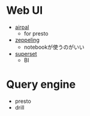 

# Web UI


+ [airpal](https://github.com/airbnb/airpal)
  + for presto
+ [zeppeling](https://zeppelin.apache.org/)
  + notebookが使うのがいい
+ [superset](https://github.com/airbnb/superset)
  + BI

# Query engine

+ presto
+ drill